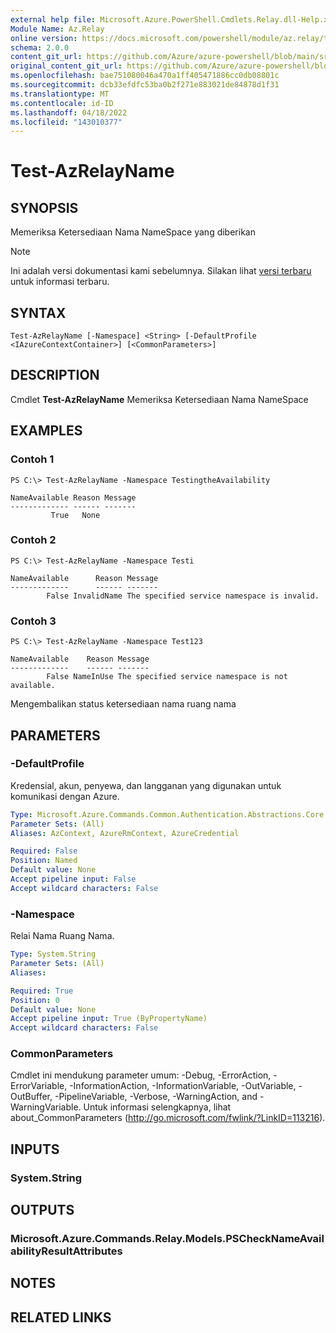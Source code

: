 ```yaml
---
external help file: Microsoft.Azure.PowerShell.Cmdlets.Relay.dll-Help.xml
Module Name: Az.Relay
online version: https://docs.microsoft.com/powershell/module/az.relay/test-azrelayname
schema: 2.0.0
content_git_url: https://github.com/Azure/azure-powershell/blob/main/src/Relay/Relay/help/Test-AzRelayName.md
original_content_git_url: https://github.com/Azure/azure-powershell/blob/main/src/Relay/Relay/help/Test-AzRelayName.md
ms.openlocfilehash: bae751080046a470a1ff405471886cc0db08801c
ms.sourcegitcommit: dcb33efdfc53ba0b2f271e883021de84878d1f31
ms.translationtype: MT
ms.contentlocale: id-ID
ms.lasthandoff: 04/18/2022
ms.locfileid: "143010377"
---
```

# Test-AzRelayName

## SYNOPSIS
Memeriksa Ketersediaan Nama NameSpace yang diberikan

> [!NOTE]
>Ini adalah versi dokumentasi kami sebelumnya. Silakan lihat [versi terbaru](/powershell/module/az.relay/test-azrelayname) untuk informasi terbaru.

## SYNTAX

```
Test-AzRelayName [-Namespace] <String> [-DefaultProfile <IAzureContextContainer>] [<CommonParameters>]
```

## DESCRIPTION
Cmdlet **Test-AzRelayName** Memeriksa Ketersediaan Nama NameSpace

## EXAMPLES

### Contoh 1
```
PS C:\> Test-AzRelayName -Namespace TestingtheAvailability

NameAvailable Reason Message
------------- ------ -------
         True   None
```

### Contoh 2
```
PS C:\> Test-AzRelayName -Namespace Testi

NameAvailable      Reason Message
-------------      ------ -------
        False InvalidName The specified service namespace is invalid.
```

### Contoh 3
```
PS C:\> Test-AzRelayName -Namespace Test123

NameAvailable    Reason Message
-------------    ------ -------
        False NameInUse The specified service namespace is not available.
```

Mengembalikan status ketersediaan nama ruang nama

## PARAMETERS

### -DefaultProfile
Kredensial, akun, penyewa, dan langganan yang digunakan untuk komunikasi dengan Azure.

```yaml
Type: Microsoft.Azure.Commands.Common.Authentication.Abstractions.Core.IAzureContextContainer
Parameter Sets: (All)
Aliases: AzContext, AzureRmContext, AzureCredential

Required: False
Position: Named
Default value: None
Accept pipeline input: False
Accept wildcard characters: False
```

### -Namespace
Relai Nama Ruang Nama.

```yaml
Type: System.String
Parameter Sets: (All)
Aliases:

Required: True
Position: 0
Default value: None
Accept pipeline input: True (ByPropertyName)
Accept wildcard characters: False
```

### CommonParameters
Cmdlet ini mendukung parameter umum: -Debug, -ErrorAction, -ErrorVariable, -InformationAction, -InformationVariable, -OutVariable, -OutBuffer, -PipelineVariable, -Verbose, -WarningAction, and -WarningVariable. Untuk informasi selengkapnya, lihat about_CommonParameters (http://go.microsoft.com/fwlink/?LinkID=113216).

## INPUTS

### System.String

## OUTPUTS

### Microsoft.Azure.Commands.Relay.Models.PSCheckNameAvailabilityResultAttributes

## NOTES

## RELATED LINKS
